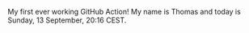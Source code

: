 My first ever working GitHub Action!
My name is Thomas and today is Sunday, 13 September, 20:16 CEST. 
